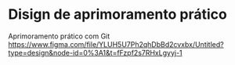 # Disign de aprimoramento prático
Aprimoramento prático com Git
https://www.figma.com/file/YLUH5U7Ph2qhDbBd2cvxbx/Untitled?type=design&node-id=0%3A1&t=fFzpf2s7RHxLgyyj-1
